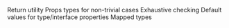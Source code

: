 Return utility
Props types for non-trivial  cases
Exhaustive checking
Default values for type/interface properties
Mapped types